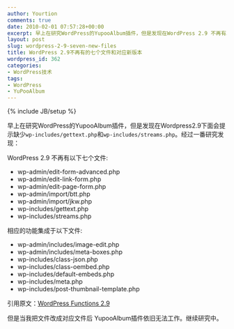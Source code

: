 ```yaml
---
author: Yourtion
comments: true
date: 2010-02-01 07:57:28+00:00
excerpt: 早上在研究WordPress的YupooAlbum插件，但是发现在WordPress 2.9 不再有以下七个文件
layout: post
slug: wordpress-2-9-seven-new-files
title: WordPress 2.9不再有的七个文件和对应新版本
wordpress_id: 362
categories:
- WordPress技术
tags:
- WordPress
- YuPooAlbum
---
```

{% include JB/setup %}

早上在研究WordPress的YupooAlbum插件，但是发现在Wordpress2.9下面会提示缺少```wp-includes/gettext.php```和```wp-includes/streams.php```。经过一番研究发现：

WordPress 2.9 不再有以下七个文件:

* wp-admin/edit-form-advanced.php
* wp-admin/edit-link-form.php
* wp-admin/edit-page-form.php
* wp-admin/import/btt.php
* wp-admin/import/jkw.php
* wp-includes/gettext.php
* wp-includes/streams.php

相应的功能集成于以下文件:

* wp-admin/includes/image-edit.php
* wp-admin/includes/meta-boxes.php
* wp-includes/class-json.php
* wp-includes/class-oembed.php
* wp-includes/default-embeds.php
* wp-includes/meta.php
* wp-includes/post-thumbnail-template.php

引用原文：[WordPress Functions 2.9](http://www.mittineague.com/blog/2009/12/wordpress-functions-2-9/)

但是当我把文件改成对应文件后 YupooAlbum插件依旧无法工作。继续研究中。

